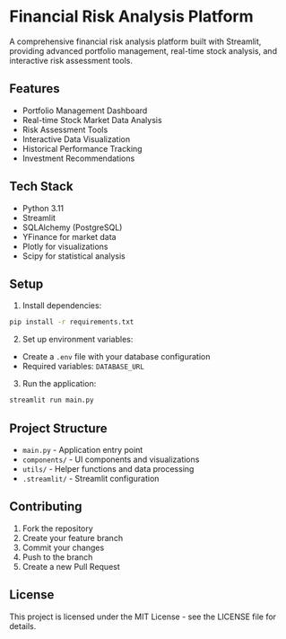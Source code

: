 # Financial Risk Analysis Platform

A comprehensive financial risk analysis platform built with Streamlit, providing advanced portfolio management, real-time stock analysis, and interactive risk assessment tools.

## Features

- Portfolio Management Dashboard
- Real-time Stock Market Data Analysis
- Risk Assessment Tools
- Interactive Data Visualization
- Historical Performance Tracking
- Investment Recommendations

## Tech Stack

- Python 3.11
- Streamlit
- SQLAlchemy (PostgreSQL)
- YFinance for market data
- Plotly for visualizations
- Scipy for statistical analysis

## Setup

1. Install dependencies:
```bash
pip install -r requirements.txt
```

2. Set up environment variables:
- Create a `.env` file with your database configuration
- Required variables: `DATABASE_URL`

3. Run the application:
```bash
streamlit run main.py
```

## Project Structure

- `main.py` - Application entry point
- `components/` - UI components and visualizations
- `utils/` - Helper functions and data processing
- `.streamlit/` - Streamlit configuration

## Contributing

1. Fork the repository
2. Create your feature branch
3. Commit your changes
4. Push to the branch
5. Create a new Pull Request

## License

This project is licensed under the MIT License - see the LICENSE file for details.
